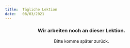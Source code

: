 ```yaml
---
title:  Tägliche Lektion
date:   08/03/2021
---
```


### <center>Wir arbeiten noch an dieser Lektion.</center>
<center>Bitte komme später zurück.</center>